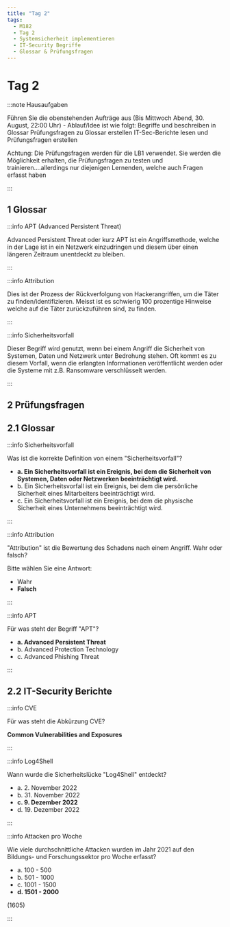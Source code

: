 ```yaml
---
title: "Tag 2"
tags:
  - M182
  - Tag 2
  - Systemsicherheit implementieren
  - IT-Security Begriffe
  - Glossar & Prüfungsfragen
---
```


# Tag 2

:::note Hausaufgaben

Führen Sie die obenstehenden Aufträge aus (Bis Mittwoch Abend, 30. August, 22:00 Uhr) - Ablauf/Idee ist wie folgt: Begriffe und beschreiben in Glossar Prüfungsfragen zu Glossar erstellen IT-Sec-Berichte lesen und Prüfungsfragen erstellen

Achtung: Die Prüfungsfragen werden für die LB1 verwendet. Sie werden die Möglichkeit erhalten, die Prüfungsfragen zu testen und trainieren....allerdings nur diejenigen Lernenden, welche auch Fragen erfasst haben

:::

## 1 Glossar

:::info APT (Advanced Persistent Threat)

Advanced Persistent Threat oder kurz APT ist ein Angriffsmethode, welche in der Lage ist in ein Netzwerk einzudringen und diesem über einen längeren Zeitraum unentdeckt zu bleiben.

:::

:::info Attribution

Dies ist der Prozess der Rückverfolgung von Hackerangriffen, um die Täter zu finden/identifizieren. Meisst ist es schwierig 100 prozentige Hinweise welche auf die Täter zurückzuführen sind, zu finden.

:::

:::info Sicherheitsvorfall

Dieser Begriff wird genutzt, wenn bei einem Angriff die Sicherheit von Systemen, Daten und Netzwerk unter Bedrohung stehen. Oft kommt es zu diesem Vorfall, wenn die erlangten Informationen veröffentlicht werden oder die Systeme mit z.B. Ransomware verschlüsselt werden.

:::

## 2 Prüfungsfragen

## 2.1 Glossar

:::info Sicherheitsvorfall

Was ist die korrekte Definition von einem "Sicherheitsvorfall"?

- **a. Ein Sicherheitsvorfall ist ein Ereignis, bei dem die Sicherheit von Systemen, Daten oder Netzwerken beeinträchtigt wird.**
- b. Ein Sicherheitsvorfall ist ein Ereignis, bei dem die persönliche Sicherheit eines Mitarbeiters beeinträchtigt wird.
- c. Ein Sicherheitsvorfall ist ein Ereignis, bei dem die physische Sicherheit eines Unternehmens beeinträchtigt wird.

:::

:::info Attribution

"Attribution" ist die Bewertung des Schadens nach einem Angriff. Wahr oder falsch?

Bitte wählen Sie eine Antwort:

- Wahr
- **Falsch**

:::

:::info APT

Für was steht der Begriff "APT"?

- **a. Advanced Persistent Threat**
- b. Advanced Protection Technology
- c. Advanced Phishing Threat

:::

## 2.2 IT-Security Berichte

:::info CVE

Für was steht die Abkürzung CVE?

**Common Vulnerabilities and Exposures**

:::

:::info Log4Shell

Wann wurde die Sicherheitslücke "Log4Shell" entdeckt?

- a. 2. November 2022
- b. 31. November 2022
- **c. 9. Dezember 2022**
- d. 19. Dezember 2022

:::

:::info Attacken pro Woche

Wie viele durchschnittliche Attacken wurden im Jahr 2021 auf den Bildungs- und Forschungssektor pro Woche erfasst?

- a. 100 - 500
- b. 501 - 1000
- c. 1001 - 1500
- **d. 1501 - 2000**

(1605)

:::
